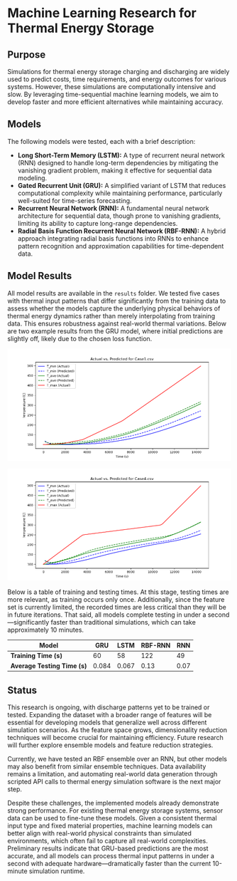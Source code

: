# Machine Learning Research for Thermal Energy Storage

## Purpose
Simulations for thermal energy storage charging and discharging are widely used to predict costs, time requirements, and energy outcomes for various systems. However, these simulations are computationally intensive and slow. By leveraging time-sequential machine learning models, we aim to develop faster and more efficient alternatives while maintaining accuracy.

## Models
The following models were tested, each with a brief description:

- **Long Short-Term Memory (LSTM):** A type of recurrent neural network (RNN) designed to handle long-term dependencies by mitigating the vanishing gradient problem, making it effective for sequential data modeling.
- **Gated Recurrent Unit (GRU):** A simplified variant of LSTM that reduces computational complexity while maintaining performance, particularly well-suited for time-series forecasting.
- **Recurrent Neural Network (RNN):** A fundamental neural network architecture for sequential data, though prone to vanishing gradients, limiting its ability to capture long-range dependencies.
- **Radial Basis Function Recurrent Neural Network (RBF-RNN):** A hybrid approach integrating radial basis functions into RNNs to enhance pattern recognition and approximation capabilities for time-dependent data.

## Model Results
All model results are available in the `results` folder. We tested five cases with thermal input patterns that differ significantly from the training data to assess whether the models capture the underlying physical behaviors of thermal energy dynamics rather than merely interpolating from training data. This ensures robustness against real-world thermal variations. Below are two example results from the GRU model, where initial predictions are slightly off, likely due to the chosen loss function.

![Case 1](results/gru_results/Figure_1.png)

![Case 4](results/gru_results/Figure_4.png)

Below is a table of training and testing times. At this stage, testing times are more relevant, as training occurs only once. Additionally, since the feature set is currently limited, the recorded times are less critical than they will be in future iterations. That said, all models complete testing in under a second—significantly faster than traditional simulations, which can take approximately 10 minutes.

| Model                   | GRU  | LSTM | RBF-RNN | RNN  |
|-------------------------|------|------|---------|------|
| **Training Time (s)**   | 60   | 58   | 122     | 49   |
| **Average Testing Time (s)** | 0.084 | 0.067 | 0.13    | 0.07 |


## Status
This research is ongoing, with discharge patterns yet to be trained or tested. Expanding the dataset with a broader range of features will be essential for developing models that generalize well across different simulation scenarios. As the feature space grows, dimensionality reduction techniques will become crucial for maintaining efficiency. Future research will further explore ensemble models and feature reduction strategies.

Currently, we have tested an RBF ensemble over an RNN, but other models may also benefit from similar ensemble techniques. Data availability remains a limitation, and automating real-world data generation through scripted API calls to thermal energy simulation software is the next major step.

Despite these challenges, the implemented models already demonstrate strong performance. For existing thermal energy storage systems, sensor data can be used to fine-tune these models. Given a consistent thermal input type and fixed material properties, machine learning models can better align with real-world physical constraints than simulated environments, which often fail to capture all real-world complexities. Preliminary results indicate that GRU-based predictions are the most accurate, and all models can process thermal input patterns in under a second with adequate hardware—dramatically faster than the current 10-minute simulation runtime.
